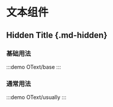 # 文本组件

## Hidden Title {.md-hidden}

### 基础用法

:::demo
OText/base
:::

### 通常用法

:::demo
OText/usually
:::

